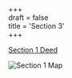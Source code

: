 +++  
draft = false  
title = 'Section 3'  
+++

[Section 1 Deed](</pdfs/Vol-2104-p305-307-Section-Three.pdf>) 

![Section 1 Map](/images/section3.png)

